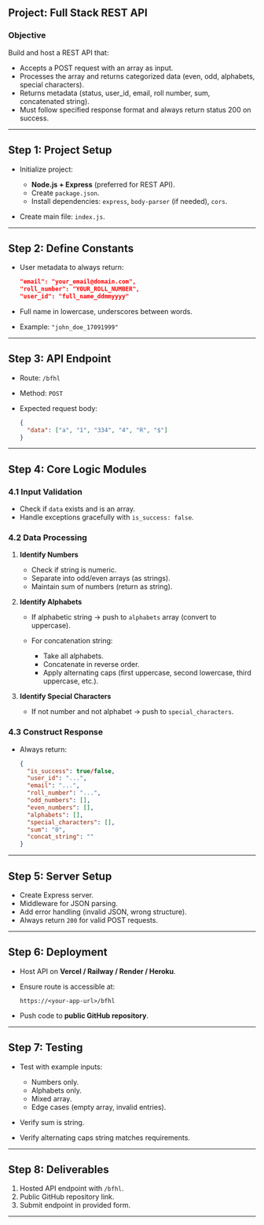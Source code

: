 

## Project: Full Stack REST API

### Objective

Build and host a REST API that:

* Accepts a POST request with an array as input.
* Processes the array and returns categorized data (even, odd, alphabets, special characters).
* Returns metadata (status, user\_id, email, roll number, sum, concatenated string).
* Must follow specified response format and always return status 200 on success.

---

## Step 1: Project Setup

* Initialize project:

  * **Node.js + Express** (preferred for REST API).
  * Create `package.json`.
  * Install dependencies: `express`, `body-parser` (if needed), `cors`.
* Create main file: `index.js`.

---

## Step 2: Define Constants

* User metadata to always return:

  ```json
  "email": "your_email@domain.com",
  "roll_number": "YOUR_ROLL_NUMBER",
  "user_id": "full_name_ddmmyyyy"
  ```
* Full name in lowercase, underscores between words.
* Example: `"john_doe_17091999"`

---

## Step 3: API Endpoint

* Route: `/bfhl`
* Method: `POST`
* Expected request body:

  ```json
  {
    "data": ["a", "1", "334", "4", "R", "$"]
  }
  ```

---

## Step 4: Core Logic Modules

### 4.1 Input Validation

* Check if `data` exists and is an array.
* Handle exceptions gracefully with `is_success: false`.

### 4.2 Data Processing

1. **Identify Numbers**

   * Check if string is numeric.
   * Separate into odd/even arrays (as strings).
   * Maintain sum of numbers (return as string).
2. **Identify Alphabets**

   * If alphabetic string → push to `alphabets` array (convert to uppercase).
   * For concatenation string:

     * Take all alphabets.
     * Concatenate in reverse order.
     * Apply alternating caps (first uppercase, second lowercase, third uppercase, etc.).
3. **Identify Special Characters**

   * If not number and not alphabet → push to `special_characters`.

### 4.3 Construct Response

* Always return:

  ```json
  {
    "is_success": true/false,
    "user_id": "...",
    "email": "...",
    "roll_number": "...",
    "odd_numbers": [],
    "even_numbers": [],
    "alphabets": [],
    "special_characters": [],
    "sum": "0",
    "concat_string": ""
  }
  ```

---

## Step 5: Server Setup

* Create Express server.
* Middleware for JSON parsing.
* Add error handling (invalid JSON, wrong structure).
* Always return `200` for valid POST requests.

---

## Step 6: Deployment

* Host API on **Vercel / Railway / Render / Heroku**.
* Ensure route is accessible at:

  ```
  https://<your-app-url>/bfhl
  ```
* Push code to **public GitHub repository**.

---

## Step 7: Testing

* Test with example inputs:

  * Numbers only.
  * Alphabets only.
  * Mixed array.
  * Edge cases (empty array, invalid entries).
* Verify sum is string.
* Verify alternating caps string matches requirements.

---

## Step 8: Deliverables

1. Hosted API endpoint with `/bfhl`.
2. Public GitHub repository link.
3. Submit endpoint in provided form.

---

